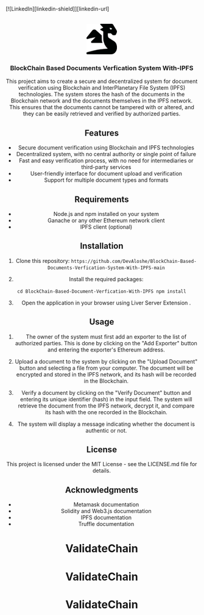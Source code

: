 <!-- Improved compatibility of back to top link: See: https://github.com/othneildrew/Best-README-Template/pull/73 -->
<a name="readme-top"></a>
<!--
*** Thanks for checking out the Best-README-Template. If you have a suggestion
*** that would make this better, please fork the repo and create a pull request
*** or simply open an issue with the tag "enhancement".
*** Don't forget to give the project a star!
*** Thanks again! Now go create something AMAZING! :D
-->




<!-- [![Contributors][contributors-shield]][contributors-url] -->
<!-- [![Forks][forks-shield]][forks-url] -->
<!-- [![Stargazers][stars-shield]][stars-url] -->
<!-- [![Issues][issues-shield]][issues-url] -->
<!-- [![MIT License][license-shield]][license-url] -->
[![LinkedIn][linkedin-shield]][linkedin-url]



<!-- PROJECT LOGO -->
<br />
<div align="center">
  <a href="#" target='_blank'>
    <img src="/assets/images/icon.png" alt="Logo" width="80" height="80">
  </a>

  <h3 align="center">BlockChain Based Documents Verfication System With-IPFS</h3>


This project aims to create a secure and decentralized system for document verification using Blockchain and InterPlanetary File System (IPFS) technologies. The system stores the hash of the documents in the Blockchain network and the documents themselves in the IPFS network. This ensures that the documents cannot be tampered with or altered, and they can be easily retrieved and verified by authorized parties.

## Features

- Secure document verification using Blockchain and IPFS technologies
- Decentralized system, with no central authority or single point of failure
- Fast and easy verification process, with no need for intermediaries or third-party services
- User-friendly interface for document upload and verification
- Support for multiple document types and formats

## Requirements

- Node.js and npm installed on your system
- Ganache or any other Ethereum network client
- IPFS client (optional)

## Installation

1. Clone this repository: 
``https://github.com/DevAloshe/BlockChain-Based-Documents-Verfication-System-With-IPFS-main``


2. Install the required packages:

``cd BlockChain-Based-Document-Verfication-With-IPFS
npm install``


3. Open the application in your browser using Liver Server Extension .


## Usage

1. The owner of the system must first add an exporter to the list of authorized parties. This is done by clicking on the "Add Exporter" button and entering the exporter's Ethereum address.
2. Upload a document to the system by clicking on the "Upload Document" button and selecting a file from your computer. The document will be encrypted and stored in the IPFS network, and its hash will be recorded in the Blockchain.

3. Verify a document by clicking on the "Verify Document" button and entering its unique identifier (hash) in the input field. The system will retrieve the document from the IPFS network, decrypt it, and compare its hash with the one recorded in the Blockchain.

4. The system will display a message indicating whether the document is authentic or not.

## License

This project is licensed under the MIT License - see the LICENSE.md file for details.

## Acknowledgments
- Metamask documentation
- Solidity and Web3.js documentation
- IPFS documentation
- Truffle documentation




# ValidateChain
# ValidateChain
# ValidateChain
